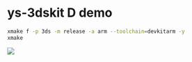 # ys-3dskit D demo

```sh
xmake f -p 3ds -m release -a arm --toolchain=devkitarm -y
xmake
```

![](https://i.yellows.ink/4ae7b2995.bmp)

